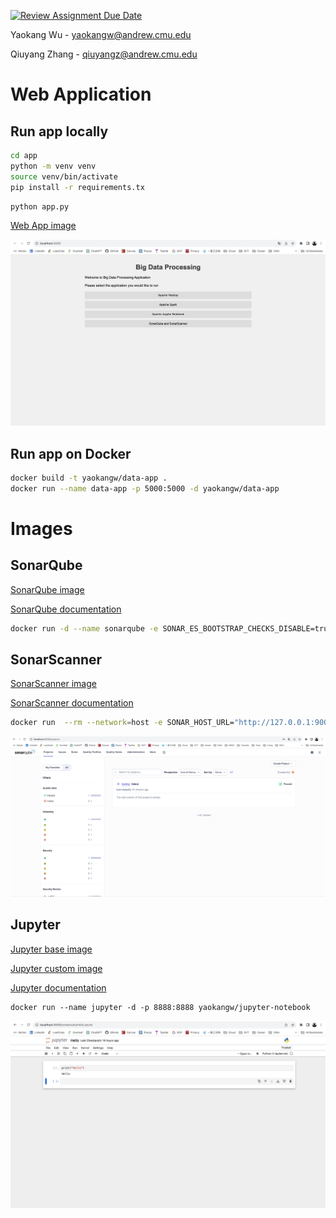 [![Review Assignment Due Date](https://classroom.github.com/assets/deadline-readme-button-24ddc0f5d75046c5622901739e7c5dd533143b0c8e959d652212380cedb1ea36.svg)](https://classroom.github.com/a/gmvPxYB2)


Yaokang Wu - yaokangw@andrew.cmu.edu

Qiuyang Zhang - qiuyangz@andrew.cmu.edu

# Web Application

## Run app locally

```bash
cd app
python -m venv venv
source venv/bin/activate
pip install -r requirements.tx
```

```bash
python app.py
```

[Web App image](https://hub.docker.com/r/yaokangw/data-app)

![Web App Screenshot](imgs/webapp.jpg)

## Run app on Docker


```bash
docker build -t yaokangw/data-app .
docker run --name data-app -p 5000:5000 -d yaokangw/data-app
```

# Images

## SonarQube

[SonarQube image](https://hub.docker.com/_/sonarqube)

[SonarQube documentation](https://docs.sonarsource.com/sonarqube/latest/setup-and-upgrade/install-the-server/)

```bash
docker run -d --name sonarqube -e SONAR_ES_BOOTSTRAP_CHECKS_DISABLE=true -p 9000:9000 sonarqube:latest
```

## SonarScanner

[SonarScanner image](https://hub.docker.com/r/sonarsource/sonar-scanner-cli)

[SonarScanner documentation](https://docs.sonarsource.com/sonarqube/latest/analyzing-source-code/scanners/sonarscanner/)

```bash
docker run  --rm --network=host -e SONAR_HOST_URL="http://127.0.0.1:9000" -e SONAR_SCANNER_OPTS="-Dsonar.projectKey=dummy" -e SONAR_TOKEN="squ_3d972dd73f4e3a7abf386ae9eda5c70ee05b683a" -v "https://github.com/Hallimede/dummy-project" sonarsource/sonar-scanner-cli
```

![SonarQube Screenshot](imgs/sonarqube.jpg)

## Jupyter

[Jupyter base image](https://hub.docker.com/r/jupyter/base-notebook)

[Jupyter custom image](https://hub.docker.com/repository/docker/yaokangw/jupyter-notebook/general)

[Jupyter documentation](https://jupyter-docker-stacks.readthedocs.io/en/latest/index.html)

```
docker run --name jupyter -d -p 8888:8888 yaokangw/jupyter-notebook
```

![Jupyter Notebook Screenshot](imgs/jupyternotebook.jpg)